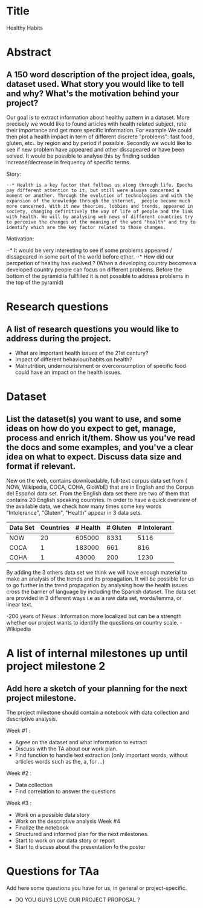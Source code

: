 # Title
Healthy Habits

# Abstract
## A 150 word description of the project idea, goals, dataset used. What story you would like to tell and why? What's the motivation behind your project?
Our goal is to extract information about healthy pattern in a dataset. More precisely we would like to found articles with health related subject, rate their importance and get more specific information. For example We could then plot a health impact in term of different  discrete "problems": fast food, gluten, etc.. by region and by period if possible. 
Secondly we would like to see if new problem have appeared and other dissapeared or have been solved. It would be possible to analyse this by finding sudden increase/decrease in frequency of specific terms.

Story:

    ⋅⋅* Health is a key factor that follows us along through life. Epochs pay different attention to it, but still were always concerned a moment or another. Through the evolution of technologies and with the expansion of the knowledge through the internet,  people became much more concerned. With it new theories, lobbies and trends, appeared in society, changing definitively the way of life of people and the link with health. We will by analysing web news of different countries try to perceive the changes of the meaning of the word "health" and try to identify which are the key factor related to those changes.

Motivation:

  ⋅⋅*  It would be very interesting to see if some problems appeared / dissapeared in some part of the world before other.
  ⋅⋅*  How did our percpetion of healthy has evolved ? (When a developing country becomes a developed country people can focus on different problems. Before the bottom of the pyramid is fullfilled it is not possible to address problems in the top of the pyramid)



# Research questions
## A list of research questions you would like to address during the project.
- What are important health issues of the 21st century?
- Impact of different behaviour/habits on health?
- Malnutrition, undernourishment or overconsumption of specific food could have an impact on the health issues.

# Dataset
## List the dataset(s) you want to use, and some ideas on how do you expect to get, manage, process and enrich it/them. Show us you've read the docs and some examples, and you've a clear idea on what to expect. Discuss data size and format if relevant.

New on the web, contains downloadable, full-text corpus data set from ( NOW, Wikipedia, COCA, COHA, GloWbE) that are in English and the Corpus del Español data set. From the English data set there are two of them that contains 20 English speaking countries. In order to have a quick overview of the available data, we check how many times some key words "Intolerance", "Gluten", "Health" appear in 3 data sets.

| Data Set | Countries | # Health | # Gluten | # Intolerant |
|----------|-----------|----------|----------|--------------|
| NOW      | 20        |  605000  |   8331   | 5116         |
| COCA     | 1         |  183000  |    661   | 816          |
| COHA     | 1         |   43000  |    200   | 1230         |


By adding the 3 others data set we think we will have enough material to make an analysis of the trends and its propagation. It will be possible for us to go further in the trend propagation by analysing how the health issues cross the barrier of language by including the Spanish dataset.
The data set are provided in 3 different ways i.e as a raw data set, words/lemma, or linear text. 


-200 years of News : Information more localized but can be a strength whether our project wants to identify the questions on country scale.
-Wikipedia


# A list of internal milestones up until project milestone 2
## Add here a sketch of your planning for the next project milestone.
The project milestone should contain a notebook with data collection and descriptive analysis.

Week #1 : 
- Agree on the dataset and what information to extract
- Discuss with the TA about our work plan.
- Find function to handle text extraction (only important words, without articles words such as the, a, for ...)

Week #2 :
- Data collection
- Find correlation to answer the questions

Week #3 :
- Work on a possible data story
- Work on the descriptive analysis
Week #4
- Finalize the notebook
- Structured and informed plan for the next milestones.
- Start to work on our data story or report
- Start to discuss about the presentation fo the poster

# Questions for TAa
Add here some questions you have for us, in general or project-specific.

- DO YOU GUYS LOVE OUR PROJECT PROPOSAL ?
